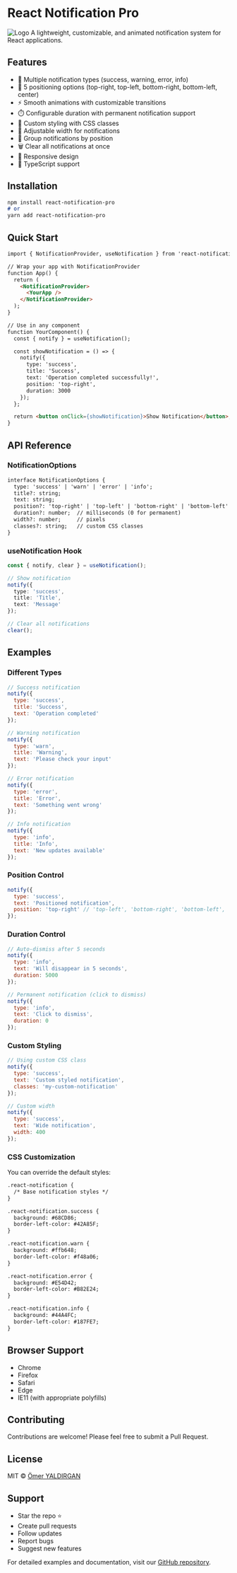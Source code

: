 # React Notification Pro

![Logo](https://raw.githubusercontent.com/omeryaldirgan/react-notify-pro/main/logo.png)
A lightweight, customizable, and animated notification system for React applications.

## Features

- 🎨 Multiple notification types (success, warning, error, info)
- 📍 5 positioning options (top-right, top-left, bottom-right, bottom-left, center)
- ⚡️ Smooth animations with customizable transitions
- ⏱️ Configurable duration with permanent notification support
- 🎯 Custom styling with CSS classes
- 📐 Adjustable width for notifications
- 🔄 Group notifications by position
- 🗑️ Clear all notifications at once
- 📱 Responsive design
- 🔧 TypeScript support

## Installation

```bash:README.md
npm install react-notification-pro
# or
yarn add react-notification-pro
```

## Quick Start

```jsx:README.md
import { NotificationProvider, useNotification } from 'react-notification-pro';

// Wrap your app with NotificationProvider
function App() {
  return (
    <NotificationProvider>
      <YourApp />
    </NotificationProvider>
  );
}

// Use in any component
function YourComponent() {
  const { notify } = useNotification();

  const showNotification = () => {
    notify({
      type: 'success',
      title: 'Success',
      text: 'Operation completed successfully!',
      position: 'top-right',
      duration: 3000
    });
  };

  return <button onClick={showNotification}>Show Notification</button>;
}
```

## API Reference

### NotificationOptions

```typescript:README.md
interface NotificationOptions {
  type: 'success' | 'warn' | 'error' | 'info';
  title?: string;
  text: string;
  position?: 'top-right' | 'top-left' | 'bottom-right' | 'bottom-left' | 'center';
  duration?: number;  // milliseconds (0 for permanent)
  width?: number;     // pixels
  classes?: string;   // custom CSS classes
}
```

### useNotification Hook

```typescript
const { notify, clear } = useNotification();

// Show notification
notify({
  type: 'success',
  title: 'Title',
  text: 'Message'
});

// Clear all notifications
clear();
```

## Examples

### Different Types

```jsx
// Success notification
notify({
  type: 'success',
  title: 'Success',
  text: 'Operation completed'
});

// Warning notification
notify({
  type: 'warn',
  title: 'Warning',
  text: 'Please check your input'
});

// Error notification
notify({
  type: 'error',
  title: 'Error',
  text: 'Something went wrong'
});

// Info notification
notify({
  type: 'info',
  title: 'Info',
  text: 'New updates available'
});
```

### Position Control

```jsx
notify({
  type: 'success',
  text: 'Positioned notification',
  position: 'top-right' // 'top-left', 'bottom-right', 'bottom-left', 'center'
});
```

### Duration Control

```jsx
// Auto-dismiss after 5 seconds
notify({
  type: 'info',
  text: 'Will disappear in 5 seconds',
  duration: 5000
});

// Permanent notification (click to dismiss)
notify({
  type: 'info',
  text: 'Click to dismiss',
  duration: 0
});
```

### Custom Styling

```jsx
// Using custom CSS class
notify({
  type: 'success',
  text: 'Custom styled notification',
  classes: 'my-custom-notification'
});

// Custom width
notify({
  type: 'success',
  text: 'Wide notification',
  width: 400
});
```

### CSS Customization

You can override the default styles:

```css:README.md
.react-notification {
  /* Base notification styles */
}

.react-notification.success {
  background: #68CD86;
  border-left-color: #42A85F;
}

.react-notification.warn {
  background: #ffb648;
  border-left-color: #f48a06;
}

.react-notification.error {
  background: #E54D42;
  border-left-color: #B82E24;
}

.react-notification.info {
  background: #44A4FC;
  border-left-color: #187FE7;
}
```

## Browser Support

- Chrome
- Firefox
- Safari
- Edge
- IE11 (with appropriate polyfills)

## Contributing

Contributions are welcome! Please feel free to submit a Pull Request.

## License

MIT © [Ömer YALDIRGAN](https://github.com/omeryaldirgan)

## Support

- Star the repo ⭐️
- Create pull requests
- Follow updates
- Report bugs
- Suggest new features

For detailed examples and documentation, visit our [GitHub repository](https://github.com/omeryaldirgan/react-notify-pro).
